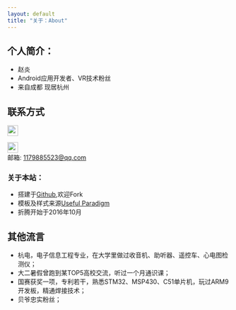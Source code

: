 ```yaml
---
layout: default
title: "关于：About"
---
```


## 个人简介：

* 赵炎
* Android应用开发者、VR技术粉丝
* 来自成都 现居杭州

## 联系方式

<p class="contact">
 <a href="http://weibo.com/u/1786185867" title="微博联系我"><img src="http://www.sinaimg.cn/blog/developer/wiki/LOGO_32x32.png" width="24" height="24" style="display:inline-block;vertical-align:middle"></a><br/>

 <a href="https://github.com/zhaoyan1994" title="Github联系我"><img src="http://www.github.com/favicon.ico" width="24" height="24" style="display:inline-block;vertical-align:middle"></a><br/>
邮箱: 1179885523@qq.com
</p>

### 关于本站：

* 搭建于[Github](https://github.com/LippiOuYang/LippiOuYang.github.io),欢迎Fork
* 模板及样式来源[Useful Paradigm](http://usefulparadigm.com/)
* 折腾开始于2016年10月

## 其他流言
* 杭电，电子信息工程专业，在大学里做过收音机、助听器、遥控车、心电图检测仪；
* 大二暑假曾跑到某TOP5高校交流，听过一个月通识课；
* 国赛获奖一项，专利若干，熟悉STM32、MSP430、C51单片机，玩过ARM9开发板，精通焊接技术；
* 贝爷忠实粉丝；
